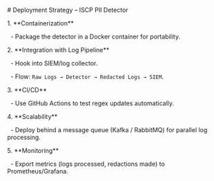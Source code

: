 \# Deployment Strategy – ISCP PII Detector



1\. \*\*Containerization\*\*

&nbsp;  - Package the detector in a Docker container for portability.



2\. \*\*Integration with Log Pipeline\*\*

&nbsp;  - Hook into SIEM/log collector.

&nbsp;  - Flow: `Raw Logs → Detector → Redacted Logs → SIEM`.



3\. \*\*CI/CD\*\*

&nbsp;  - Use GitHub Actions to test regex updates automatically.



4\. \*\*Scalability\*\*

&nbsp;  - Deploy behind a message queue (Kafka / RabbitMQ) for parallel log processing.



5\. \*\*Monitoring\*\*

&nbsp;  - Export metrics (logs processed, redactions made) to Prometheus/Grafana.



